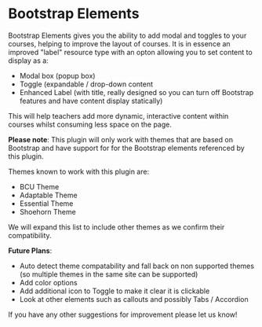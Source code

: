 Bootstrap Elements
============================
Bootstrap Elements gives you the ability to add modal and toggles to your courses, helping to improve the layout of courses. It is in essence an improved "label" resource type with an opton allowing you to set content to display as a:

* Modal box (popup box)
* Toggle (expandable / drop-down content
* Enhanced Label (with title, really designed so you can turn off Bootstrap features and have content display statically)

This will help teachers add more dynamic, interactive content within courses whilst consuming less space on the page. 

**Please note**: This plugin will only work with themes that are based on Bootstrap and have support for for the Bootstrap elements referenced by this plugin. 

Themes known to work with this plugin are:
* BCU Theme
* Adaptable Theme
* Essential Theme
* Shoehorn Theme

We will expand this list to include other themes as we confirm their compatibility.

**Future Plans**:

* Auto detect theme compatability and fall back on non supported themes (so multiple themes in the same site can be supported)
* Add color options
* Add additional icon to Toggle to make it clear it is clickable
* Look at other elements such as callouts and possibly Tabs / Accordion

If you have any other suggestions for improvement please let us know!